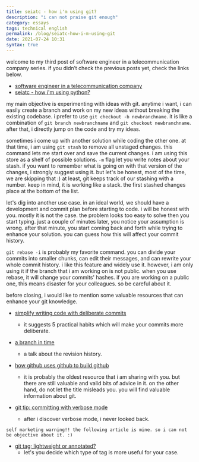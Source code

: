 ```yaml
---
title: seiatc - how i'm using git?
description: "i can not praise git enough" 
category: essays
tags: technical english
permalink: /blog/seiatc-how-i-m-using-git
date: 2021-07-24 10:31
syntax: true
---
```

welcome to my third post of software engineer in a telecommunication company series. if you didn’t check the previous posts yet, check the links below. 

* [software engineer in a telecommunication company](/blog/software-engineer-in-a-telecommunication-company/)
* [seiatc - how i'm using python?](/blog/seiatc-how-i-m-using-python/)

my main objective is experimenting with ideas with git. anytime i want, i can easily create a branch and work on my new ideas without breaking the existing codebase. i prefer to use `git checkout -b newbranchname`. it is like a combination of `git branch newbranchname` and `git checkout newbranchname`. after that, i directly jump on the code and try my ideas.

sometimes i come up with another solution while coding the other one. at that time, i am using `git stash` to remove all unstaged changes. this command lets me start over and save the current changes. i am using this store as a shelf of possible solutions. `-m` flag let you write notes about your stash. if you want to remember what is going on with that version of the changes, i strongly suggest using it. but let's be honest, most of the time, we are skipping that :) at least, git keeps track of our stashing with a number. keep in mind, it is working like a stack. the first stashed changes place at the bottom of the list.

let's dig into another use case. in an ideal world, we should have a development and commit plan before starting to code. i will be honest with you. mostly it is not the case. the problem looks too easy to solve then you start typing. just a couple of minutes later, you notice your assumption is wrong. after that minute, you start coming back and forth while trying to enhance your solution. you can guess how this will affect your commit history.

`git rebase -i` is probably my favorite command. you can divide your commits into smaller chunks, can edit their messages, and can rewrite your whole commit history. i like this feature and widely use it. however, i am only using it if the branch that i am working on is not public. when you use rebase, it will change your commits' hashes. if you are working on a public one, this means disaster for your colleagues. so be careful about it.

before closing, i would like to mention some valuable resources that can enhance your git knowledge.

* [simplify writing code with deliberate commits](https://youtu.be/mE8DZUfhdm4)
    * it suggests 5 practical habits which will make your commits more deliberate.

* [a branch in time](https://tekin.co.uk/2019/02/a-talk-about-revision-histories)
    * a talk about the revision history.

* [how github uses github to build github](https://youtu.be/qyz3jkOBbQY)
    * it is probably the oldest resource that i am sharing with you. but there are still valuable and valid bits of advice in it. on the other hand, do not let the title misleads you. you will find valuable information about git.

* [git tip: committing with verbose mode](https://tekin.co.uk/2020/03/git-commit-verbose-mode)
    * after i discover verbose mode, i never looked back.

`self marketing warning!! the following article is mine. so i can not be objective about it. :)`
* [git tag; lightweight or annotated?](/blog/git-tag-lightweight-or-annotated/)
    * let's you decide which type of tag is more useful for your case.